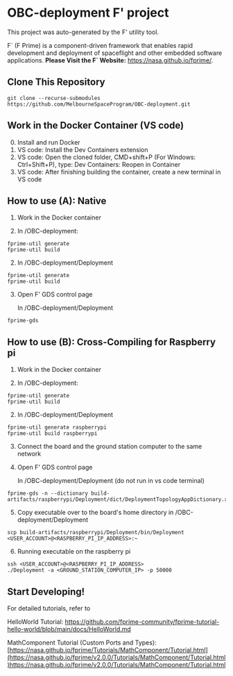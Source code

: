 # OBC-deployment F' project

This project was auto-generated by the F' utility tool. 

F´ (F Prime) is a component-driven framework that enables rapid development and deployment of spaceflight and other embedded software applications.
**Please Visit the F´ Website:** https://nasa.github.io/fprime/.

## Clone This Repository
```
git clone --recurse-submodules https://github.com/MelbourneSpaceProgram/OBC-deployment.git
```

## Work in the Docker Container (VS code)
0. Install and run Docker
1. VS code: Install the Dev Containers extension
2. VS code: Open the cloned folder, CMD+shift+P (For Windows: Ctrl+Shift+P), type: Dev Containers: Reopen in Container
3. VS code: After finishing building the container, create a new terminal in VS code

## How to use (A): Native
1. Work in the Docker container

2. In /OBC-deployment:
```
fprime-util generate
fprime-util build
```
2. In /OBC-deployment/Deployment
```
fprime-util generate 
fprime-util build
```
3. Open F' GDS control page
   
   In /OBC-deployment/Deployment
  ```
  fprime-gds
  ```

## How to use (B): Cross-Compiling for Raspberry pi
1. Work in the Docker container

2. In /OBC-deployment:
```
fprime-util generate
fprime-util build
```
2. In /OBC-deployment/Deployment
```
fprime-util generate raspberrypi
fprime-util build raspberrypi
```
3. Connect the board and the ground station computer to the same network

4. Open F' GDS control page

   In /OBC-deployment/Deployment (do not run in vs code terminal)
```
fprime-gds -n --dictionary build-artifacts/raspberrypi/Deployment/dict/DeploymentTopologyAppDictionary.xml
```
5. Copy executable over to the board's home directory
in /OBC-deployment/Deployment
```
scp build-artifacts/raspberrypi/Deployment/bin/Deployment <USER_ACCOUNT>@<RASPBERRY_PI_IP_ADDRESS>:~
```
6. Running executable on the raspberry pi
```
ssh <USER_ACCOUNT>@<RASPBERRY_PI_IP_ADDRESS>
./Deployment -a <GROUND_STATION_COMPUTER_IP> -p 50000
```

## Start Developing!
For detailed tutorials, refer to 

HelloWorld Tutorial: https://github.com/fprime-community/fprime-tutorial-hello-world/blob/main/docs/HelloWorld.md

MathComponent Tutorial (Custom Ports and Types): [https://nasa.github.io/fprime/Tutorials/MathComponent/Tutorial.html](https://nasa.github.io/fprime/v2.0.0/Tutorials/MathComponent/Tutorial.html)https://nasa.github.io/fprime/v2.0.0/Tutorials/MathComponent/Tutorial.html
